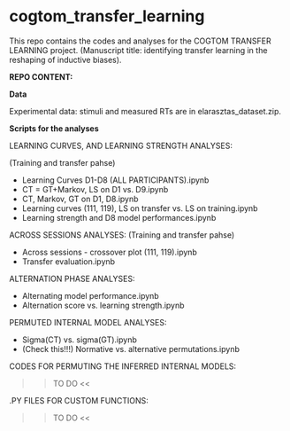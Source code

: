 # cogtom_transfer_learning
This repo contains the codes and analyses for the COGTOM TRANSFER LEARNING project. (Manuscript title: identifying transfer learning in the reshaping of inductive biases).


**REPO CONTENT:**

**Data**

Experimental data: stimuli and measured RTs are in elarasztas_dataset.zip. 

**Scripts for the analyses**

LEARNING CURVES, AND LEARNING STRENGTH ANALYSES:

(Training and transfer pahse)
- Learning Curves D1-D8 (ALL PARTICIPANTS).ipynb
- CT = GT+Markov, LS on D1 vs. D9.ipynb
- CT, Markov, GT on D1, D8.ipynb
- Learning curves (111, 119), LS on transfer vs. LS on training.ipynb
- Learning strength and D8 model performances.ipynb

ACROSS SESSIONS ANALYSES:
(Training and transfer pahse)

- Across sessions - crossover plot (111, 119).ipynb
- Transfer evaluation.ipynb


ALTERNATION PHASE ANALYSES:
- Alternating model performance.ipynb
- Alternation score vs. learning strength.ipynb


PERMUTED INTERNAL MODEL ANALYSES:
- Sigma(CT) vs. sigma(GT).ipynb
-  (Check this!!!) Normative vs. alternative permutations.ipynb

CODES FOR PERMUTING THE INFERRED INTERNAL MODELS:

>> TO DO <<


.PY FILES FOR CUSTOM FUNCTIONS: 

>> TO DO <<
